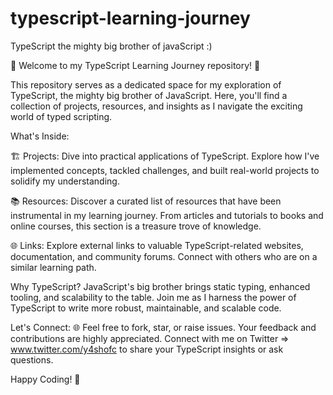 # typescript-learning-journey
TypeScript the mighty big brother of javaScript :)


🚀 Welcome to my TypeScript Learning Journey repository! 🚀

This repository serves as a dedicated space for my exploration of TypeScript, the mighty big brother of JavaScript. Here, you'll find a collection of projects, resources, and insights as I navigate the exciting world of typed scripting.

What's Inside:

🏗️ Projects: Dive into practical applications of TypeScript. Explore how I've implemented concepts, tackled challenges, and built real-world projects to solidify my understanding.

📚 Resources: Discover a curated list of resources that have been instrumental in my learning journey. From articles and tutorials to books and online courses, this section is a treasure trove of knowledge.

🌐 Links: Explore external links to valuable TypeScript-related websites, documentation, and community forums. Connect with others who are on a similar learning path.

Why TypeScript?
JavaScript's big brother brings static typing, enhanced tooling, and scalability to the table. Join me as I harness the power of TypeScript to write more robust, maintainable, and scalable code.

Let's Connect:
🌐 Feel free to fork, star, or raise issues. Your feedback and contributions are highly appreciated. Connect with me on Twitter =>  www.twitter.com/y4shofc to share your TypeScript insights or ask questions.

Happy Coding! 🚀
